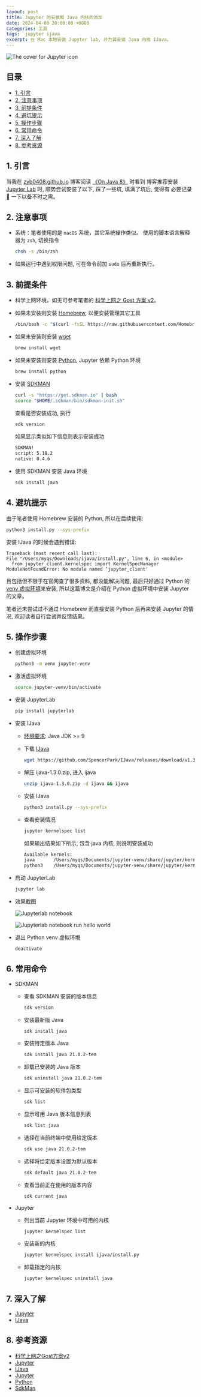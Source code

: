 ```yaml
---
layout: post
title: Jupyter 的安装和 Java 内核的添加
date: 2024-04-08 20:00:00 +0800
categories: 工具
tags:  jupyter ijava
excerpt: 在 Mac 本地安装 Jupyter lab, 并为其安装 Java 内核 IJava。
---
```


![The cover for Jupyter icon](/images/jupyter_app_icon_161280.webp)

## 目录

- [1. 引言](#1-引言)
- [2. 注意事项](#2-注意事项)
- [3. 前提条件](#3-前提条件)
- [4. 避坑提示](#4-避坑提示)
- [5. 操作步骤](#5-操作步骤)
- [6. 常用命令](#6-常用命令)
- [7. 深入了解](#7-深入了解)
- [8. 参考资源](#8-参考资源)

## 1. 引言

当我在 [zyb0408.github.io][on-java8-blog] 博客阅读 [《On Java 8》][on-java8] 时看到
博客推荐安装 [Jupyter Lab][jupyter-install] 时, 顺势尝试安装了以下, 踩了一些坑, 填满了坑后, 觉得有
必要记录 📝 一下以备不时之需。

## 2. 注意事项

- 系统：笔者使用的是 `macOS` 系统，其它系统操作类似。
  使用的脚本语言解释器为 `zsh`, 切换指令

  ```bash
  chsh -s /bin/zsh
  ```

- 如果运行中遇到权限问题, 可在命令前加 `sudo` 后再重新执行。

## 3. 前提条件

- 科学上网环境。如无可参考笔者的 [科学上网之 Gost 方案 v2][beyondgfw]。

- 如果未安装则安装 [Homebrew][homebrew], 以便安装管理其它工具

  ```bash
  /bin/bash -c "$(curl -fsSL https://raw.githubusercontent.com/Homebrew/install/HEAD/install.sh)"
  ```

- 如果未安装则安装 [wget][wget]

  ```bash
  brew install wget
  ```

- 如果未安装则安装 [Python][python], Jupyter 依赖 Python 环境

  ```bash
  brew install python
  ```

- 安装 [SDKMAN][sdkman-install]

  ```bash
  curl -s "https://get.sdkman.io" | bash
  source "$HOME/.sdkman/bin/sdkman-init.sh"
  ```

  查看是否安装成功, 执行
  
  ```bash
  sdk version
  ```

  如果显示类似如下信息则表示安装成功

  ```bash
  SDKMAN!
  script: 5.18.2
  native: 0.4.6
  ```

- 使用 SDKMAN 安装 Java 环境

  ```bash
  sdk install java
  ```

## 4. 避坑提示

由于笔者使用 Homebrew 安装的 Python, 所以在后续使用:

```bash
python3 install.py --sys-prefix
```

安装 IJava 的时候会遇到错误:

```text
Traceback (most recent call last):
File "/Users/myqs/Downloads/ijava/install.py", line 6, in <module>
  from jupyter_client.kernelspec import KernelSpecManager
ModuleNotFoundError: No module named ‘jupyter_client'
```

且包括但不限于在官网查了很多资料, 都没能解决问题, 最后只好通过 Python 的 [venv 虚拟环境][python-venv]来安装,
所以这篇博文是介绍在 Python 虚拟环境中安装 Jupyter 的文章。

笔者还未尝试过不通过 Homebrew 而直接安装 Python 后再来安装 Jupyter 的情况, 欢迎读者自行尝试并反馈结果。

## 5. 操作步骤

- 创建虚拟环境

  ```bash
  python3 -m venv jupyter-venv
  ```

- 激活虚拟环境

  ```bash
  source jupyter-venv/bin/activate
  ```

- 安装 JupyterLab

  ```bash
  pip install jupyterlab
  ```

- 安装 IJava

  - [环境要求][ijava-requirements]: Java JDK >= 9

  - 下载 [IJava][ijava-releases]

    ```bash
    wget https://github.com/SpencerPark/IJava/releases/download/v1.3.0/ijava-1.3.0.zip
    ```

  - 解压 ijava-1.3.0.zip, 进入 ijava

    ```bash
    unzip ijava-1.3.0.zip -d ijava && ijava
    ```

  - 安装 IJava

    ```bash
    python3 install.py --sys-prefix
    ```

  - 查看安装情况

    ```bash
    jupyter kernelspec list
    ```

    如果输出结果如下所示, 包含 java 内核, 则说明安装成功

    ```bash
    Available kernels:
    java       /Users/myqs/Documents/jupyter-venv/share/jupyter/kernels/java
    python3    /Users/myqs/Documents/jupyter-venv/share/jupyter/kernels/python3
    ```

- 启动 JupyterLab

  ```bash
  jupyter lab
  ```

- 效果截图

  ![Jupyterlab notebook](/images/jupyterlab-notebook.webp)

  ![Jupyterlab notebook run hello world](/images/jupyterlab-notebook-helloworld.webp)

- 退出 Python venv 虚拟环境

  ```bash
  deactivate
  ```

## 6. 常用命令

- SDKMAN
  - 查看 SDKMAN 安装的版本信息

    ```bash
    sdk version
    ```

  - 安装最新版 Java

    ```bash
    sdk install java
    ```

  - 安装特定版本 Java

    ```bash
    sdk install java 21.0.2-tem
    ```
  
  - 卸载已安装的 Java 版本

    ```bash
    sdk uninstall java 21.0.2-tem
    ```

  - 显示可安装的软件包类型

    ```bash
    sdk list
    ```

  - 显示可用 Java 版本信息列表

    ```bash
    sdk list java
    ```

  - 选择在当前终端中使用给定版本

    ```bash
    sdk use java 21.0.2-tem
    ```

  - 选择将给定版本设置为默认版本

    ```bash
    sdk default java 21.0.2-tem
    ```

  - 查看当前正在使用的版本内容

    ```bash
    sdk current java
    ```

- Jupyter
  - 列出当前 Jupyter 环境中可用的内核

    ```bash
    jupyter kernelspec list
    ```

  - 安装新的内核

    ```bash
    jupyter kernelspec install ijava/install.py
    ```

  - 卸载指定的内核

    ```bash
    jupyter kernelspec uninstall java
    ```

## 7. 深入了解

- [Jupyter][jupyter]
- [IJava][ijava]

## 8. 参考资源

- [科学上网之Gost方案v2][beyondgfw]
- [Jupyter][jupyter]
- [IJava][ijava]
- [Jupyter][jupyter]
- [Python][python]
- [SdkMan][sdkman]

[beyondgfw]: https://meiyingqishi.github.io/科学上网/2023/05/20/科学上网之Gost方案v2.html
[homebrew]: https://brew.sh/zh-cn
[wget]: https://www.gnu.org/software/wget
[sdkman]: https://sdkman.io
[sdkman-install]: https://sdkman.io/install
[on-java8]: https://www.onjava8.com
[on-java8-blog]: https://zyb0408.github.io/gitbooks/onjava8
[ijava]: https://github.com/SpencerPark/IJava
[ijava-releases]: https://github.com/SpencerPark/IJava/releases
[ijava-requirements]: https://github.com/SpencerPark/IJava?tab=readme-ov-file#requirements
[jupyter]: https://jupyter.org
[jupyter-install]: https://jupyter.org/install
[python]: https://www.python.org
[python-venv]: https://docs.python.org/zh-cn/3/library/venv.html
